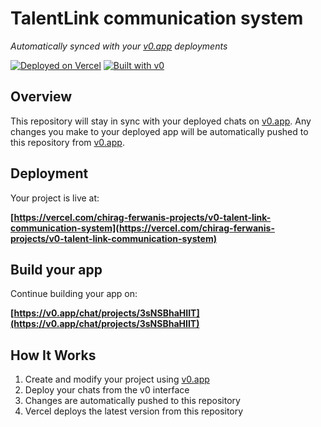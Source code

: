 # TalentLink communication system

*Automatically synced with your [v0.app](https://v0.app) deployments*

[![Deployed on Vercel](https://img.shields.io/badge/Deployed%20on-Vercel-black?style=for-the-badge&logo=vercel)](https://vercel.com/chirag-ferwanis-projects/v0-talent-link-communication-system)
[![Built with v0](https://img.shields.io/badge/Built%20with-v0.app-black?style=for-the-badge)](https://v0.app/chat/projects/3sNSBhaHIIT)

## Overview

This repository will stay in sync with your deployed chats on [v0.app](https://v0.app).
Any changes you make to your deployed app will be automatically pushed to this repository from [v0.app](https://v0.app).

## Deployment

Your project is live at:

**[https://vercel.com/chirag-ferwanis-projects/v0-talent-link-communication-system](https://vercel.com/chirag-ferwanis-projects/v0-talent-link-communication-system)**

## Build your app

Continue building your app on:

**[https://v0.app/chat/projects/3sNSBhaHIIT](https://v0.app/chat/projects/3sNSBhaHIIT)**

## How It Works

1. Create and modify your project using [v0.app](https://v0.app)
2. Deploy your chats from the v0 interface
3. Changes are automatically pushed to this repository
4. Vercel deploys the latest version from this repository